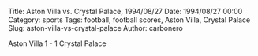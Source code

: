 Title: Aston Villa vs. Crystal Palace, 1994/08/27
Date: 1994/08/27 00:00
Category: sports
Tags: football, football scores, Aston Villa, Crystal Palace
Slug: aston-villa-vs-crystal-palace
Author: carbonero


Aston Villa 1 - 1 Crystal Palace
